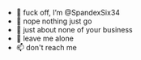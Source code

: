 - 👋 fuck off, I’m @SpandexSix34
- 👀 nope nothing just go
- 🌱 just about none of your business
- 💞️ leave me alone
- 📫 don't reach me

<!---
SpandexSix34/SpandexSix34 is a ✨ special ✨ repository because its `README.md` (this file) appears on your GitHub profile.
You can click the Preview link to take a look at your changes.
--->
